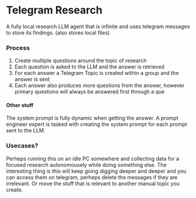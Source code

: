 # Telegram Research

A fully local research LLM agent that is infinite and uses telegram messages to store its findings. (also stores local files)

### Process

1. Create multiple questions around the topic of research
2. Each question is asked to the LLM and the answer is retrieved
3. For each answer a Telegram Topic is created within a group and the answer is sent
4. Each answer also produces more questions from the answer, however primary questions will always be answered first through a que

#### Other stuff

The system prompt is fully dynamic when getting the answer. A prompt engineer expert is tasked with creating the system prompt for each prompt sent to the LLM.

### Usecases?

Perheps running this on an idle PC somewhere and collecting data for a focused research autonomousely while doing something else. The interesting thing is this will keep going digging deeper and deeper and you can access them on telegram, perheps delete the messages if they are irrelevant. Or move the stuff that is relevant to another manual topic you create.